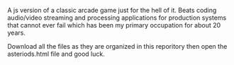 A js version of a classic arcade game just for the hell of it.
Beats coding audio/video streaming and processing applications for production systems that cannot ever fail which has been
my primary occupation for about 20 years.

Download all the files as they are organized in this reporitory then open the asteriods.html file and good luck.
